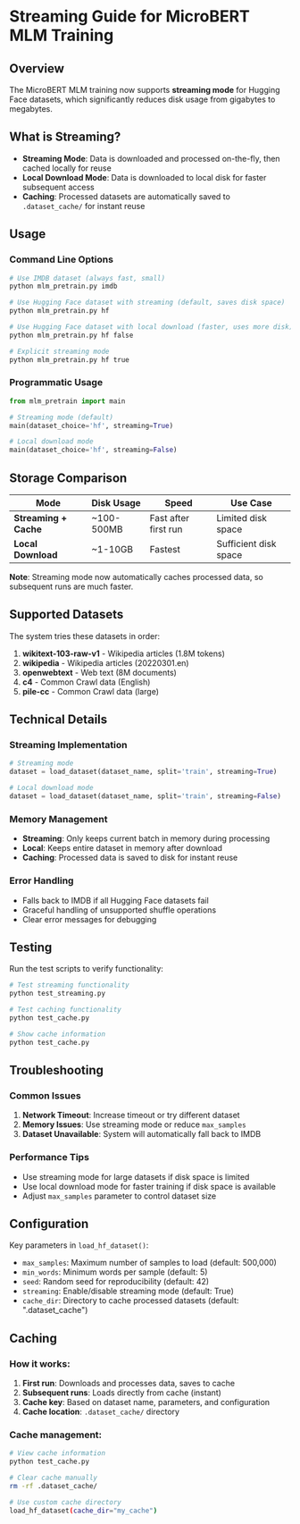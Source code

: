 # Streaming Guide for MicroBERT MLM Training

## Overview

The MicroBERT MLM training now supports **streaming mode** for Hugging Face datasets, which significantly reduces disk usage from gigabytes to megabytes.

## What is Streaming?

- **Streaming Mode**: Data is downloaded and processed on-the-fly, then cached locally for reuse
- **Local Download Mode**: Data is downloaded to local disk for faster subsequent access
- **Caching**: Processed datasets are automatically saved to `.dataset_cache/` for instant reuse

## Usage

### Command Line Options

```bash
# Use IMDB dataset (always fast, small)
python mlm_pretrain.py imdb

# Use Hugging Face dataset with streaming (default, saves disk space)
python mlm_pretrain.py hf

# Use Hugging Face dataset with local download (faster, uses more disk)
python mlm_pretrain.py hf false

# Explicit streaming mode
python mlm_pretrain.py hf true
```

### Programmatic Usage

```python
from mlm_pretrain import main

# Streaming mode (default)
main(dataset_choice='hf', streaming=True)

# Local download mode
main(dataset_choice='hf', streaming=False)
```

## Storage Comparison

| Mode | Disk Usage | Speed | Use Case |
|------|------------|-------|----------|
| **Streaming + Cache** | ~100-500MB | Fast after first run | Limited disk space |
| **Local Download** | ~1-10GB | Fastest | Sufficient disk space |

**Note**: Streaming mode now automatically caches processed data, so subsequent runs are much faster.

## Supported Datasets

The system tries these datasets in order:

1. **wikitext-103-raw-v1** - Wikipedia articles (1.8M tokens)
2. **wikipedia** - Wikipedia articles (20220301.en)
3. **openwebtext** - Web text (8M documents)
4. **c4** - Common Crawl data (English)
5. **pile-cc** - Common Crawl data (large)

## Technical Details

### Streaming Implementation

```python
# Streaming mode
dataset = load_dataset(dataset_name, split='train', streaming=True)

# Local download mode  
dataset = load_dataset(dataset_name, split='train', streaming=False)
```

### Memory Management

- **Streaming**: Only keeps current batch in memory during processing
- **Local**: Keeps entire dataset in memory after download
- **Caching**: Processed data is saved to disk for instant reuse

### Error Handling

- Falls back to IMDB if all Hugging Face datasets fail
- Graceful handling of unsupported shuffle operations
- Clear error messages for debugging

## Testing

Run the test scripts to verify functionality:

```bash
# Test streaming functionality
python test_streaming.py

# Test caching functionality
python test_cache.py

# Show cache information
python test_cache.py
```

## Troubleshooting

### Common Issues

1. **Network Timeout**: Increase timeout or try different dataset
2. **Memory Issues**: Use streaming mode or reduce `max_samples`
3. **Dataset Unavailable**: System will automatically fall back to IMDB

### Performance Tips

- Use streaming mode for large datasets if disk space is limited
- Use local download mode for faster training if disk space is available
- Adjust `max_samples` parameter to control dataset size

## Configuration

Key parameters in `load_hf_dataset()`:

- `max_samples`: Maximum number of samples to load (default: 500,000)
- `min_words`: Minimum words per sample (default: 5)
- `seed`: Random seed for reproducibility (default: 42)
- `streaming`: Enable/disable streaming mode (default: True)
- `cache_dir`: Directory to cache processed datasets (default: ".dataset_cache")

## Caching

### How it works:
1. **First run**: Downloads and processes data, saves to cache
2. **Subsequent runs**: Loads directly from cache (instant)
3. **Cache key**: Based on dataset name, parameters, and configuration
4. **Cache location**: `.dataset_cache/` directory

### Cache management:
```bash
# View cache information
python test_cache.py

# Clear cache manually
rm -rf .dataset_cache/

# Use custom cache directory
load_hf_dataset(cache_dir="my_cache")
```
